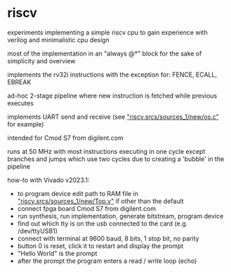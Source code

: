 # riscv
experiments implementing a simple riscv cpu to gain experience with verilog and minimalistic cpu design

most of the implementation in an "always @*" block for the sake of simplicity and overview

implements the rv32i instructions with the exception for: FENCE, ECALL, EBREAK

ad-hoc 2-stage pipeline where new instruction is fetched while previous executes

implements UART send and receive (see ["riscv.srcs/sources_1/new/os.c"](https://github.com/calint/riscv/blob/main/riscv.srcs/sources_1/new/os.c) for example)

intended for Cmod S7 from digilent.com

runs at 50 MHz with most instructions executing in one cycle except branches and jumps which use two cycles due to creating a 'bubble' in the pipeline


how-to with Vivado v2023.1:
* to program device edit path to RAM file in ["riscv.srcs/sources_1/new/Top.v"](https://github.com/calint/riscv/blob/main/riscv.srcs/sources_1/new/Top.v) if other than the default
* connect fpga board Cmod S7 from digilent.com
* run synthesis, run implementation, generate bitstream, program device
* find out which tty is on the usb connected to the card (e.g. /dev/ttyUSB1)
* connect with terminal at 9600 baud, 8 bits, 1 stop bit, no parity 
* button 0 is reset, click it to restart and display the prompt
* "Hello World" is the prompt
* after the prompt the program enters a read / write loop (echo)